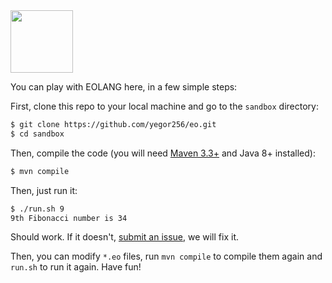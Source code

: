 <img src="https://www.yegor256.com/images/books/elegant-objects/cactus.svg" height="100px" />

You can play with EOLANG here, in a few simple steps:

First, clone this repo to your local machine and go
to the `sandbox` directory:

```bash
$ git clone https://github.com/yegor256/eo.git
$ cd sandbox
```

Then, compile the code (you will need
[Maven 3.3+](https://maven.apache.org/)
and Java 8+ installed):

```bash
$ mvn compile
```

Then, just run it:

```bash
$ ./run.sh 9
9th Fibonacci number is 34
```

Should work. If it doesn't, [submit an issue](https://github.com/yegor256/eo/issues),
we will fix it.

Then, you can modify `*.eo` files, run `mvn compile` to compile them
again and `run.sh` to run it again. Have fun!
